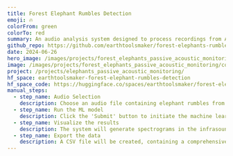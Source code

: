 ```yaml
---
title: Forest Elephant Rumbles Detection
emoji: 🔥
colorFrom: green
colorTo: red
summary: An audio analysis system designed to process recordings from African forests, specifically focusing on detecting elephant rumbles. The machine learning pipeline efficiently analyzes audio files to identify and classify these distinct vocalizations, contributing to wildlife monitoring and conservation efforts.
github_repo: https://github.com/earthtoolsmaker/forest-elephants-rumble-detection
date: 2024-06-26
hero_image: /images/projects/forest_elephants_passive_acoustic_monitoring/cover.png
image: /images/projects/forest_elephants_passive_acoustic_monitoring/cover.png
project: /projects/elephants_passive_acoustic_monitoring/
hf_space: earthtoolsmaker-forest-elephant-rumbles-detection
hf_space_code: https://huggingface.co/spaces/earthtoolsmaker/forest-elephant-rumbles-detection/tree/main
manual_steps:
  - step_name: Audio Selection
    description: Choose an audio file containing elephant rumbles from the examples provided below, or upload your own audio data.
  - step_name: Run the ML model
    description: Click the 'Submit' button to initiate the machine learning model.
  - step_name: Visualize the results
    description: The system will generate spectrograms in the infrasound range and detect the elephant rumbles using the ML model.
  - step_name: Export the data
    description: A CSV file will be created, containing a comprehensive analysis of the audio file, including the localization of the detected elephant rumbles.
---
```


